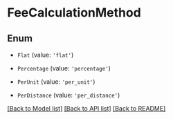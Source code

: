 # FeeCalculationMethod


## Enum

* `Flat` (value: `'flat'`)

* `Percentage` (value: `'percentage'`)

* `PerUnit` (value: `'per_unit'`)

* `PerDistance` (value: `'per_distance'`)

[[Back to Model list]](../README.md#documentation-for-models) [[Back to API list]](../README.md#documentation-for-api-endpoints) [[Back to README]](../README.md)
